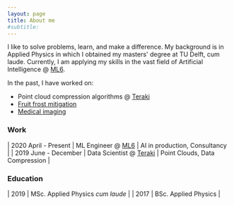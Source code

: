 ```yaml
---
layout: page
title: About me
#subtitle: 
---
```


I like to solve problems, learn, and make a difference. My background is in Applied Physics in which I obtained my masters' degree at TU Delft, cum laude. Currently, I am applying my skills in the vast field of Artificial Intelligence @ [ML6](https://ml6.eu).

In the past, I have worked on:
- Point cloud compression algorithms @ [Teraki](https://www.teraki.com)
- [Fruit frost mitigation](doi.org/10.1016/j.agrformet.2019.107868)
- [Medical imaging](tinyurl.com/BScThesisMedicalImaging)


### Work

| 2020 April - Present | ML Engineer @ [ML6](https://ml6.eu) | AI in production, Consultancy |
| 2019 June - December | Data Scientist @ [Teraki](https://www.teraki.com) | Point Clouds, Data Compression |

### Education
| 2019 | MSc. Applied Physics *cum laude* |
| 2017 | BSc. Applied Physics |
